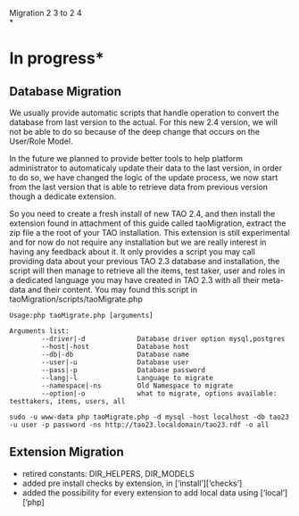 <!--
parent: 'TAO 2 4'
created_at: '2013-03-15 08:43:02'
updated_at: '2013-08-07 08:12:30'
authors:
    - 'Joel Bout'
contributors:
    - 'Lionel Lecaque'
tags:
    - 'Legacy Versions:TAO 2.3'
    - 'Version Upgrades:TAO 2.3'
    - 'Legacy Versions:TAO 2.4'
    - 'Version Upgrades:TAO 2.4'
-->

Migration 2 3 to 2 4\
\*<br/>

In progress\*
=====================



Database Migration
------------------

We usually provide automatic scripts that handle operation to convert the database from last version to the actual. For this new 2.4 version, we will not be able to do so because of the deep change that occurs on the User/Role Model.<br/>

In the future we planned to provide better tools to help platform administrator to automaticaly update their data to the last version, in order to do so, we have changed the logic of the update process, we now start from the last version that is able to retrieve data from previous version though a dedicate extension.

So you need to create a fresh install of new TAO 2.4, and then install the extension found in attachment of this guide called taoMigration, extract the zip file a the root of your TAO installation. This extension is still experimental and for now do not require any installation but we are really interest in having any feedback about it. It only provides a script you may call providing data about your previous TAO 2.3 database and installation, the script will then manage to retrieve all the items, test taker, user and roles in a dedicated language you may have created in TAO 2.3 with all their meta-data and their content. You may found this script in taoMigration/scripts/taoMigrate.php

    Usage:php taoMigrate.php [arguments]

    Arguments list:
            --driver|-d             Database driver option mysql,postgres
            --host|-host            Database host
            --db|-db                Database name
            --user|-u               Database user
            --pass|-p               Database password
            --lang|-l               Language to migrate
            --namespace|-ns         Old Namespace to migrate
            --option|-o             what to migrate, options available: testtakers, items, users, all

    sudo -u www-data php taoMigrate.php -d mysql -host localhost -db tao23 -u user -p password -ns http://tao23.localdomain/tao23.rdf -o all

Extension Migration
-------------------

-   retired constants: DIR_HELPERS, DIR_MODELS
-   added pre install checks by extension, in [‘install’][‘checks’]
-   added the possibility for every extension to add local data using [‘local’][’php]


